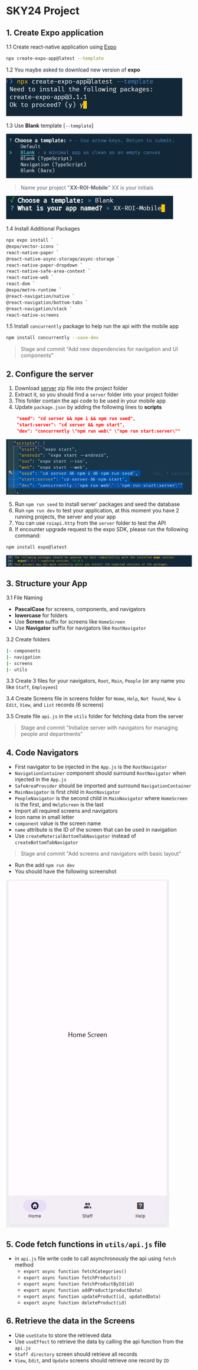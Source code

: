 # SKY24 Project

## 1. Create Expo application

1.1 Create react-native application using [Expo](https://docs.expo.dev/get-started/create-a-project/)

```bash
npx create-expo-app@latest --template
```

1.2 You maybe asked to download new version of **expo**

![](Images/JH_2024-11-14-11-44-17.png)

1.3 Use **Blank** template [`--template`]

![](Images/JH_2024-11-14-11-44-50.png)

> Name your project "**XX-ROI-Mobile**" XX is your initials

![](Images/JH_2024-11-14-12-11-19.png)

1.4 Install Additional Packages

```bash
npx expo install `
@expo/vector-icons `
react-native-paper `
@react-native-async-storage/async-storage `
react-native-paper-dropdown `
react-native-safe-area-context `
react-native-web `
react-dom `
@expo/metro-runtime `
@react-navigation/native `
@react-navigation/bottom-tabs `
@react-navigation/stack `
react-native-screens
```

1.5 Install `concurrently` package to help run the api with the mobile app

```bash
npm install concurrently --save-dev
```

> Stage and commit "Add new dependencies for navigation and UI components"

## 2. Configure the server

1. Download [server](./assets/server.zip) zip file into the project folder
2. Extract it, so you should find a `server` folder into your project folder
3. This folder contain the api code to be used in your mobile app
4. Update `package.json` by adding the following lines to **scripts**

```json
    "seed": "cd server && npm i && npm run seed",
    "start:server": "cd server && npm start",
    "dev": "concurrently \"npm run web\" \"npm run start:server\""
```

![command](Images/JH_2024-11-10-18-48-06.png)

5. Run `npm run seed` to install server' packages and seed the database
6. Run `npm run dev` to test your application, at this moment you have 2 running projects, the server and your app
7. You can use `roiapi.http` from the `server` folder to test the API
8. If encounter upgrade request to the expo SDK, please run the following command:

```bash
npm install expo@latest
```

![](Images/JH_2024-11-14-13-03-16.png)

## 3. Structure your App

3.1 File Naming

- **PascalCase** for screens, components, and navigators
- **lowercase** for folders
- Use **Screen** suffix for screens like `HomeScreen`
- Use **Navigator** suffix for navigators like `RootNavigator`

3.2 Create folders

```bash
|- components
|- navigation
|- screens
|- utils
```

3.3 Create 3 files for your navigators, `Root`, `Main`, `People` (or any name you like `Staff`, `Employees`)

3.4 Create Screens file in screens folder for `Home`, `Help`, `Not found`, `New & Edit`, `View`, and `List` records (6 screens)

3.5 Create file `api.js` in the `utils` folder for fetching data from the server

> Stage and commit "Initialize server with navigators for managing people and departments"

## 4. Code Navigators

- First navigator to be injected in the `App.js` is the `RootNavigator`
- `NavigationContainer` component should surround `RootNavigator` when injected in the `App.js`
- `SafeAreaProvider` should be imported and surround `NavigationContainer`
- `MainNavigator` is first child in `RootNavigator`
- `PeopleNavigator` is the second child in `MainNavigator` where `HomeScreen` is the first, and `HelpScreen` is the last
- Import all required screens and navigators
- Icon name in small letter
- `component` value is the screen name
- `name` attribute is the ID of the screen that can be used in navigation
- Use `createMaterialBottomTabNavigator` instead of `createBottomTabNavigator`

> Stage and commit "Add screens and navigators with basic layout"

- Run the add `npm run dev`
- You should have the following screenshot

![](Images/JH_2024-11-14-14-43-14.png)

## 5. Code fetch functions in `utils/api.js` file

- in `api.js` file write code to call asynchronously the api using `fetch` method
  - `export async function fetchCategories()`
  - `export async function fetchProducts()`
  - `export async function fetchProductById(id)`
  - `export async function addProduct(productData)`
  - `export async function updateProduct(id, updatedData)`
  - `export async function deleteProduct(id)`

## 6. Retrieve the data in the Screens

- Use `useState` to store the retrieved data
- Use `useEffect` to retrieve the data by calling the api function from the `api.js`
- `Staff directory` screen should retrieve all records
- `View`, `Edit`, and `Update` screens should retrieve one record by `ID`
